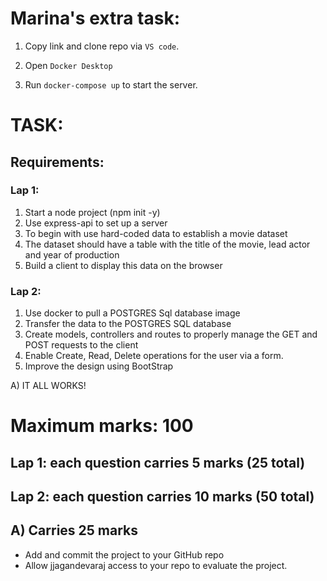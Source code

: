 # Marina's extra task:  

1. Copy link and clone repo via `VS code`. 

2. Open `Docker Desktop`

3. Run `docker-compose up` to start the server. 


# TASK:

## Requirements:

### Lap 1:
1. Start a node project (npm init -y)
2. Use express-api to set up a server
3. To begin with use hard-coded data to establish a movie dataset
4. The dataset should have a table with the title of the movie, lead actor and year of production
5. Build a client to display this data on the browser

### Lap 2:
1. Use docker to pull a POSTGRES Sql database image
2. Transfer the data to the POSTGRES SQL database
3. Create models, controllers and routes to properly manage the GET and POST requests to the client
4. Enable Create, Read, Delete operations for the user via a form. 
5. Improve the design using BootStrap

A) IT ALL WORKS!

# Maximum marks: 100

## Lap 1: each question carries 5 marks (25 total) 
## Lap 2: each question carries 10 marks (50 total)
## A) Carries 25 marks

- Add and commit the project to your GitHub repo
- Allow jjagandevaraj access to your repo to evaluate the project.